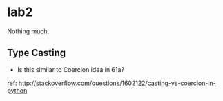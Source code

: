 lab2
===
Nothing much.

## Type Casting

* Is this similar to Coercion idea in 61a?

ref: http://stackoverflow.com/questions/1602122/casting-vs-coercion-in-python


